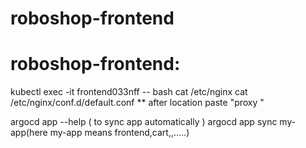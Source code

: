 # roboshop-frontend

roboshop-frontend:
==================
kubectl exec -it frontend033nff -- bash
cat /etc/nginx
cat /etc/nginx/conf.d/default.conf
** after location paste "proxy "


argocd app --help ( to sync app automatically )
argocd app sync my-app(here my-app means frontend,cart,,.....)
